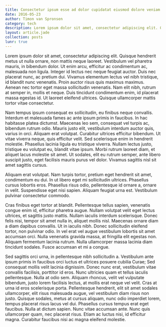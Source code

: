 ```yaml
---
title: Consectetur ipsum esse ad dolor cupidatat eiusmod dolore veniam ad ea dolore.
date: 2016-05-23
author: Timon van Spronsen
category: tech
description: Lorem ipsum dolor sit amet, consectetur adipiscing elit. Quisque hendrerit metus ut nulla ornare, non mattis neque laoreet. Vestibulum vel pharetra mauris, in bibendum dolor.
layout: article.jade
collection: posts
lunr: true
---
```


Lorem ipsum dolor sit amet, consectetur adipiscing elit. Quisque hendrerit metus ut nulla ornare, non mattis neque laoreet. Vestibulum vel pharetra mauris, in bibendum dolor. Ut enim arcu, efficitur ac condimentum ac, malesuada non ligula. Integer id lectus nec neque feugiat auctor. Duis nec placerat nunc, ac pretium dui. Vivamus elementum lectus vel nibh tristique, id blandit nunc venenatis. Proin auctor risus quis maximus maximus. Aenean nec tortor eget massa sollicitudin venenatis. Nam elit nibh, rutrum at semper in, mollis et neque. Duis tincidunt condimentum enim, id placerat massa egestas id. Ut laoreet eleifend ultrices. Quisque ullamcorper mattis tortor vitae consectetur.

Nam tempus ipsum consequat ex sollicitudin, eu finibus neque convallis. Interdum et malesuada fames ac ante ipsum primis in faucibus. In hac habitasse platea dictumst. Maecenas leo sem, consequat vel turpis ac, bibendum rutrum odio. Mauris justo elit, vestibulum interdum auctor quis, varius in orci. Aliquam erat volutpat. Curabitur ultrices efficitur bibendum. Ut vitae viverra neque, quis efficitur velit. Sed scelerisque enim in hendrerit molestie. Phasellus lacinia ligula eu tristique viverra. Nullam lectus justo, tristique eu volutpat eu, blandit vitae ipsum. Morbi rutrum laoreet diam, et aliquet lacus molestie sit amet. Ut sodales, elit eu rutrum semper, ante libero suscipit justo, eget facilisis mauris purus vel dolor. Vivamus sagittis nisl sit amet sagittis cursus.

Aliquam erat volutpat. Nam turpis tortor, pretium eget hendrerit sit amet, condimentum eu dui. In ut libero eget mi sollicitudin ultrices. Phasellus cursus lobortis eros. Phasellus risus odio, pellentesque id ornare a, ornare in velit. Suspendisse eget nisi sapien. Aliquam feugiat urna est. Vestibulum pulvinar consectetur commodo.

Cras finibus eget tortor at blandit. Pellentesque tellus sapien, venenatis congue enim id, efficitur pharetra augue. Nullam volutpat velit eget lectus ultrices, et sagittis justo mattis. Nullam iaculis interdum scelerisque. Donec felis nisi, tempor sit amet nulla in, aliquet mollis nisl. Maecenas ornare diam a diam dapibus convallis. Ut in iaculis nibh. Donec sollicitudin eleifend tortor, non pulvinar odio. In vel erat vel augue vestibulum lobortis sit amet accumsan orci. Nulla venenatis gravida massa, at fringilla elit egestas non. Aliquam fermentum lacinia rutrum. Nulla ullamcorper massa lacinia diam tincidunt sodales. Fusce accumsan et mi a congue.

Sed sagittis orci urna, in pellentesque nibh sollicitudin a. Vestibulum ante ipsum primis in faucibus orci luctus et ultrices posuere cubilia Curae; Sed consequat mollis velit lacinia dignissim. Donec nunc erat, vestibulum vitae convallis facilisis, porttitor id eros. Nunc ultricies quam et tellus iaculis pellentesque. Nulla at odio sem. Aliquam rhoncus, velit vel vulputate bibendum, justo lorem facilisis lectus, at mollis erat neque vel velit. Cras at urna id eros scelerisque porta. Pellentesque hendrerit, elit sit amet sodales ullamcorper, elit risus malesuada augue, vel vestibulum diam risus non justo. Quisque sodales, metus at cursus aliquam, nunc odio imperdiet lorem, tempus placerat risus lacus vel dui. Phasellus cursus tempus erat eget faucibus. Nulla at dictum sapien. Nunc vitae accumsan ante. Nunc quis ullamcorper quam, nec placerat risus. Etiam ac luctus nisi, id efficitur magna. Curabitur faucibus nisi ac magna eleifend molestie.
